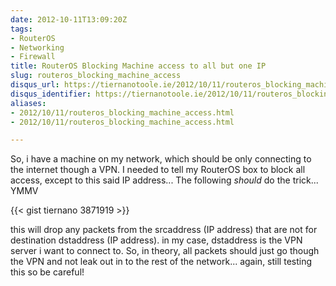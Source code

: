 ```yaml
---
date: 2012-10-11T13:09:20Z
tags:
- RouterOS
- Networking
- Firewall
title: RouterOS Blocking Machine access to all but one IP
slug: routeros_blocking_machine_access
disqus_url: https://tiernanotoole.ie/2012/10/11/routeros_blocking_machine_access.html
disqus_identifier: https://tiernanotoole.ie/2012/10/11/routeros_blocking_machine_access.html
aliases:
- 2012/10/11/routeros_blocking_machine_access.html
- 2012/10/11/routeros_blocking_machine_access.html

---
```

 
 
 
 
 
 
 

So, i have a machine on my network, which should be only connecting to the internet though a VPN. I needed to tell my RouterOS box to block all access, except to this said IP address... The following *should* do the trick... YMMV

{{< gist tiernano 3871919 >}}



this will drop any packets from the srcaddress (IP address) that are not for destination dstaddress (IP address). in my case, dstaddress is the VPN server i want to connect to. So, in theory, all packets should just go though the VPN and not leak out in to the rest of the network... again, still testing this so be careful!
